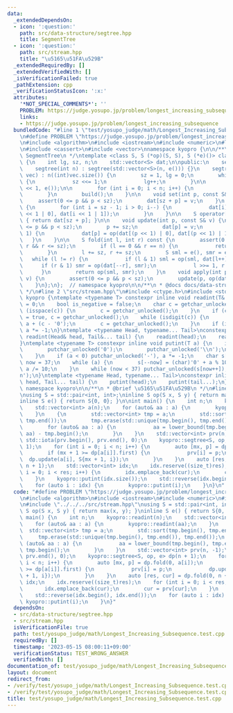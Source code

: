 ```yaml
---
data:
  _extendedDependsOn:
  - icon: ':question:'
    path: src/data-structure/segtree.hpp
    title: SegmentTree
  - icon: ':question:'
    path: src/stream.hpp
    title: "\u5165\u51FA\u529B"
  _extendedRequiredBy: []
  _extendedVerifiedWith: []
  _isVerificationFailed: true
  _pathExtension: cpp
  _verificationStatusIcon: ':x:'
  attributes:
    '*NOT_SPECIAL_COMMENTS*': ''
    PROBLEM: https://judge.yosupo.jp/problem/longest_increasing_subsequence
    links:
    - https://judge.yosupo.jp/problem/longest_increasing_subsequence
  bundledCode: "#line 1 \"test/yosupo_judge/math/Longest_Increasing_Subsequence.test.cpp\"\
    \n#define PROBLEM \"https://judge.yosupo.jp/problem/longest_increasing_subsequence\"\
    \n#include <algorithm>\n#include <iostream>\n#include <numeric>\n#line 2 \"src/data-structure/segtree.hpp\"\
    \n#include <cassert>\n#include <vector>\nnamespace kyopro {\n\n/**\n * @brief\
    \ SegmentTree\n */\ntemplate <class S, S (*op)(S, S), S (*e)()> class segtree\
    \ {\n    int lg, sz, n;\n    std::vector<S> dat;\n\npublic:\n    segtree() {}\n\
    \    segtree(int n) : segtree(std::vector<S>(n, e())) {}\n    segtree(const std::vector<S>&\
    \ vec) : n((int)vec.size()) {\n        sz = 1, lg = 0;\n        while (sz <= n)\
    \ {\n            sz <<= 1;\n            lg++;\n        }\n\n        dat = std::vector<S>(sz\
    \ << 1, e());\n\n        for (int i = 0; i < n; i++) {\n            set(i, vec[i]);\n\
    \        }\n        build();\n    }\n\n    void set(int p, const S& v) {\n   \
    \     assert(0 <= p && p < sz);\n        dat[sz + p] = v;\n    }\n    void build()\
    \ {\n        for (int i = sz - 1; i > 0; i--) {\n            dat[i] = op(dat[i\
    \ << 1 | 0], dat[i << 1 | 1]);\n        }\n    }\n\n    S operator[](int p) const\
    \ { return dat[sz + p]; }\n\n    void update(int p, const S& v) {\n        assert(0\
    \ <= p && p < sz);\n        p += sz;\n        dat[p] = v;\n        while (p >>=\
    \ 1) {\n            dat[p] = op(dat[(p << 1) | 0], dat[(p << 1) | 1]);\n     \
    \   }\n    }\n\n    S fold(int l, int r) const {\n        assert(0 <= l && l <=\
    \ r && r <= sz);\n        if (l == 0 && r == n) {\n            return dat[1];\n\
    \        }\n        l += sz, r += sz;\n        S sml = e(), smr = e();\n     \
    \   while (l != r) {\n            if (l & 1) sml = op(sml, dat[l++]);\n      \
    \      if (r & 1) smr = op(dat[--r], smr);\n            l >>= 1, r >>= 1;\n  \
    \      }\n        return op(sml, smr);\n    }\n    void apply(int p, const S&\
    \ v) {\n        assert(0 <= p && p < sz);\n        update(p, op(dat[sz + p], v));\n\
    \    }\n};\n};  // namespace kyopro\n\n/**\n * @docs docs/data-structure/segtree.md\n\
    \ */\n#line 2 \"src/stream.hpp\"\n#include <ctype.h>\n#include <stdio.h>\nnamespace\
    \ kyopro {\ntemplate <typename T> constexpr inline void readint(T& a) {\n    a\
    \ = 0;\n    bool is_negative = false;\n    char c = getchar_unlocked();\n    while\
    \ (isspace(c)) {\n        c = getchar_unlocked();\n    }\n    if (c == '-') is_negative\
    \ = true, c = getchar_unlocked();\n    while (isdigit(c)) {\n        a = 10 *\
    \ a + (c - '0');\n        c = getchar_unlocked();\n    }\n    if (is_negative)\
    \ a *= -1;\n}\ntemplate <typename Head, typename... Tail>\nconstexpr inline void\
    \ readint(Head& head, Tail&... tail) {\n    readint(head);\n    readint(tail...);\n\
    }\ntemplate <typename T> constexpr inline void putint(T a) {\n    if (!a) {\n\
    \        putchar_unlocked('0');\n        putchar_unlocked('\\n');\n        return;\n\
    \    }\n    if (a < 0) putchar_unlocked('-'), a *= -1;\n    char s[37];\n    int\
    \ now = 37;\n    while (a) {\n        s[--now] = (char)'0' + a % 10;\n       \
    \ a /= 10;\n    }\n    while (now < 37) putchar_unlocked(s[now++]);\n    putchar_unlocked('\\\
    n');\n}\ntemplate <typename Head, typename... Tail>\nconstexpr inline void putint(Head\
    \ head, Tail... tail) {\n    putint(head);\n    putint(tail...);\n}\n\n};  //\
    \ namespace kyopro\n\n/**\n * @brief \u5165\u51FA\u529B\n */\n#line 7 \"test/yosupo_judge/math/Longest_Increasing_Subsequence.test.cpp\"\
    \nusing S = std::pair<int, int>;\ninline S op(S x, S y) { return max(x, y); }\n\
    inline S e() { return S{0, 0}; }\n\nint main() {\n    int n;\n    kyopro::readint(n);\n\
    \    std::vector<int> a(n);\n    for (auto& aa : a) {\n        kyopro::readint(aa);\n\
    \    }\n    {\n        std::vector<int> tmp = a;\n        std::sort(tmp.begin(),\
    \ tmp.end());\n        tmp.erase(std::unique(tmp.begin(), tmp.end()), tmp.end());\n\
    \        for (auto& aa : a) {\n            aa = lower_bound(tmp.begin(), tmp.end(),\
    \ aa) - tmp.begin();\n        }\n    }\n    std::vector<int> prv(n, -1);\n   \
    \ std::iota(prv.begin(), prv.end(), 0);\n    kyopro::segtree<S, op, e> dp(n +\
    \ 1);\n    for (int i = 0; i < n; i++) {\n        auto [mx, p] = dp.fold(0, a[i]);\n\
    \        if (mx + 1 >= dp[a[i]].first) {\n            prv[i] = p;\n          \
    \  dp.update(a[i], S{mx + 1, i});\n        }\n    }\n    auto [res, cur] = dp.fold(0,\
    \ n + 1);\n    std::vector<int> idx;\n    idx.reserve((size_t)res);\n    for (int\
    \ i = 0; i < res; i++) {\n        idx.emplace_back(cur);\n        cur = prv[cur];\n\
    \    }\n    kyopro::putint(idx.size());\n    std::reverse(idx.begin(), idx.end());\n\
    \    for (auto i : idx) {\n        kyopro::putint(i);\n    }\n}\n"
  code: "#define PROBLEM \"https://judge.yosupo.jp/problem/longest_increasing_subsequence\"\
    \n#include <algorithm>\n#include <iostream>\n#include <numeric>\n#include \"../../../src/data-structure/segtree.hpp\"\
    \n#include \"../../../src/stream.hpp\"\nusing S = std::pair<int, int>;\ninline\
    \ S op(S x, S y) { return max(x, y); }\ninline S e() { return S{0, 0}; }\n\nint\
    \ main() {\n    int n;\n    kyopro::readint(n);\n    std::vector<int> a(n);\n\
    \    for (auto& aa : a) {\n        kyopro::readint(aa);\n    }\n    {\n      \
    \  std::vector<int> tmp = a;\n        std::sort(tmp.begin(), tmp.end());\n   \
    \     tmp.erase(std::unique(tmp.begin(), tmp.end()), tmp.end());\n        for\
    \ (auto& aa : a) {\n            aa = lower_bound(tmp.begin(), tmp.end(), aa) -\
    \ tmp.begin();\n        }\n    }\n    std::vector<int> prv(n, -1);\n    std::iota(prv.begin(),\
    \ prv.end(), 0);\n    kyopro::segtree<S, op, e> dp(n + 1);\n    for (int i = 0;\
    \ i < n; i++) {\n        auto [mx, p] = dp.fold(0, a[i]);\n        if (mx + 1\
    \ >= dp[a[i]].first) {\n            prv[i] = p;\n            dp.update(a[i], S{mx\
    \ + 1, i});\n        }\n    }\n    auto [res, cur] = dp.fold(0, n + 1);\n    std::vector<int>\
    \ idx;\n    idx.reserve((size_t)res);\n    for (int i = 0; i < res; i++) {\n \
    \       idx.emplace_back(cur);\n        cur = prv[cur];\n    }\n    kyopro::putint(idx.size());\n\
    \    std::reverse(idx.begin(), idx.end());\n    for (auto i : idx) {\n       \
    \ kyopro::putint(i);\n    }\n}"
  dependsOn:
  - src/data-structure/segtree.hpp
  - src/stream.hpp
  isVerificationFile: true
  path: test/yosupo_judge/math/Longest_Increasing_Subsequence.test.cpp
  requiredBy: []
  timestamp: '2023-05-15 08:00:11+09:00'
  verificationStatus: TEST_WRONG_ANSWER
  verifiedWith: []
documentation_of: test/yosupo_judge/math/Longest_Increasing_Subsequence.test.cpp
layout: document
redirect_from:
- /verify/test/yosupo_judge/math/Longest_Increasing_Subsequence.test.cpp
- /verify/test/yosupo_judge/math/Longest_Increasing_Subsequence.test.cpp.html
title: test/yosupo_judge/math/Longest_Increasing_Subsequence.test.cpp
---
```

